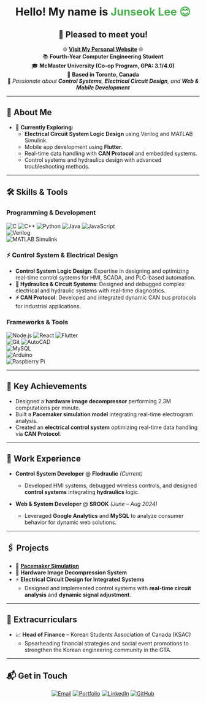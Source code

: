 <h1 align="center"> Hello! My name is <span style="color:#4CAF50;">Junseok Lee 😊 </span></h1>
<h2 align="center"> 👋 Pleased to meet you!</span></h2>
<p align="center">
  🌐 <a href="https://junseoklee.netlify.app"><strong>Visit My Personal Website</strong></a> 🌐 <br>
  📚 <strong>Fourth-Year Computer Engineering Student</strong> <br>
  🎓 <strong>McMaster University (Co-op Program, GPA: 3.1/4.0)</strong> <br>
  📍 <strong>Based in Toronto, Canada</strong> <br>
  🌟 <em>Passionate about <strong>Control Systems</strong>, <strong>Electrical Circuit Design</strong>, and <strong>Web & Mobile Development</strong></em>
</p>

---

## 🚀 **About Me**

- 🔭 **Currently Exploring:**  
  - **Electrical Circuit System Logic Design** using Verilog and MATLAB Simulink.  
  - Mobile app development using **Flutter**.  
  - Real-time data handling with **CAN Protocol** and embedded systems.  
  - Control systems and hydraulics design with advanced troubleshooting methods.

---

## 🛠️ **Skills & Tools**

### **Programming & Development**  
![C](https://img.shields.io/badge/-C-00599C?logo=c&logoColor=white) 
![C++](https://img.shields.io/badge/-C++-00599C?logo=cplusplus&logoColor=white) 
![Python](https://img.shields.io/badge/-Python-3776AB?logo=python&logoColor=white) 
![Java](https://img.shields.io/badge/-Java-007396?logo=java&logoColor=white) 
![JavaScript](https://img.shields.io/badge/-JavaScript-F7DF1E?logo=javascript&logoColor=black)  
![Verilog](https://img.shields.io/badge/-Verilog-294E80?logo=&logoColor=white)  
![MATLAB Simulink](https://img.shields.io/badge/-MATLAB_Simulink-FF3621?logo=MathWorks&logoColor=white)

### ⚡ **Control System & Electrical Design**  
- **Control System Logic Design**: Expertise in designing and optimizing real-time control systems for HMI, SCADA, and PLC-based automation.  
- **🔌 Hydraulics & Circuit Systems**: Designed and debugged complex electrical and hydraulic systems with real-time diagnostics.  
- **⚡ CAN Protocol**: Developed and integrated dynamic CAN bus protocols for industrial applications.  

### **Frameworks & Tools**  
![Node.js](https://img.shields.io/badge/-Node.js-339933?logo=node.js&logoColor=white) 
![React](https://img.shields.io/badge/-React-61DAFB?logo=react&logoColor=black) 
![Flutter](https://img.shields.io/badge/-Flutter-02569B?logo=flutter&logoColor=white)  
![Git](https://img.shields.io/badge/-Git-F05032?logo=git&logoColor=white) 
![AutoCAD](https://img.shields.io/badge/-AutoCAD-BC0000?logo=autodesk&logoColor=white)  
![MySQL](https://img.shields.io/badge/-MySQL-4479A1?logo=mysql&logoColor=white)  
![Arduino](https://img.shields.io/badge/-Arduino-00979D?logo=arduino&logoColor=white)  
![Raspberry Pi](https://img.shields.io/badge/-Raspberry_Pi-A22846?logo=raspberry-pi&logoColor=white)


---

## 🌟 **Key Achievements**

- Designed a **hardware image decompressor** performing 2.3M computations per minute.  
- Built a **Pacemaker simulation model** integrating real-time electrogram analysis.  
- Created an **electrical control system** optimizing real-time data handling via **CAN Protocol**.  

---

## 🌟 **Work Experience**

- **Control System Developer** @ **Flodraulic** *(Current)*  
  - Developed HMI systems, debugged wireless controls, and designed **control systems** integrating **hydraulics** logic.

- **Web & System Developer** @ **SROOK** *(June – Aug 2024)*  
  - Leveraged **Google Analytics** and **MySQL** to analyze consumer behavior for dynamic web solutions.

---

## 🖇️ **Projects**

- 🌌 **[Pacemaker Simulation](https://github.com/c-metcalfe/3k04-Pacemaker-Project)**  
- 💾 **Hardware Image Decompression System**  
- ⚡ **Electrical Circuit Design for Integrated Systems**  
  - Designed and implemented control systems with **real-time circuit analysis** and **dynamic signal adjustment**.

---

## 🎯 **Extracurriculars**

- 📈 **Head of Finance** – Korean Students Association of Canada (KSAC)  
  - Spearheading financial strategies and social event promotions to strengthen the Korean engineering community in the GTA.

---

## 📬 **Get in Touch**

<p align="center">
  <a href="mailto:junseok3124@gmail.com"><img src="https://img.shields.io/badge/-Email-EA4335?logo=gmail&logoColor=white" alt="Email"></a>
  <a href="https://junseoklee.netlify.app"><img src="https://img.shields.io/badge/-Portfolio-222222?logo=netlify&logoColor=00C7B7" alt="Portfolio"></a>
  <a href="https://www.linkedin.com/in/junseok-lee-bb6589220/"><img src="https://img.shields.io/badge/-LinkedIn-0A66C2?logo=linkedin&logoColor=white" alt="LinkedIn"></a>
  <a href="https://github.com/jun081301"><img src="https://img.shields.io/badge/-GitHub-181717?logo=github&logoColor=white" alt="GitHub"></a>
</p>
